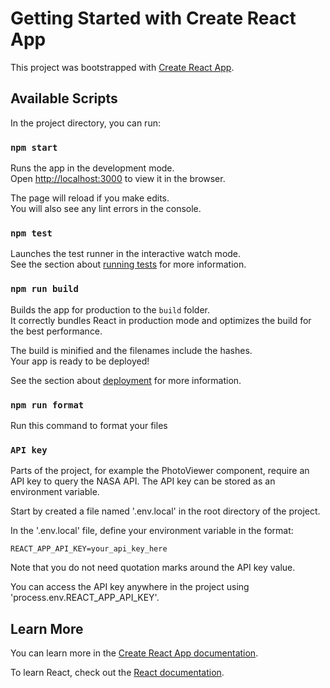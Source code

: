 # Getting Started with Create React App

This project was bootstrapped with [Create React App](https://github.com/facebook/create-react-app).

## Available Scripts

In the project directory, you can run:

### `npm start`

Runs the app in the development mode.\
Open [http://localhost:3000](http://localhost:3000) to view it in the browser.

The page will reload if you make edits.\
You will also see any lint errors in the console.

### `npm test`

Launches the test runner in the interactive watch mode.\
See the section about [running tests](https://facebook.github.io/create-react-app/docs/running-tests) for more information.

### `npm run build`

Builds the app for production to the `build` folder.\
It correctly bundles React in production mode and optimizes the build for the best performance.

The build is minified and the filenames include the hashes.\
Your app is ready to be deployed!

See the section about [deployment](https://facebook.github.io/create-react-app/docs/deployment) for more information.

### `npm run format`

Run this command to format your files

### `API key`

Parts of the project, for example the PhotoViewer component, require an API key to query the NASA API. The API key can be stored as an environment variable.

Start by created a file named '.env.local' in the root directory of the project.

In the '.env.local' file, define your environment variable in the format:

```
REACT_APP_API_KEY=your_api_key_here
```

Note that you do not need quotation marks around the API key value.

You can access the API key anywhere in the project using 'process.env.REACT_APP_API_KEY'.

## Learn More

You can learn more in the [Create React App documentation](https://facebook.github.io/create-react-app/docs/getting-started).

To learn React, check out the [React documentation](https://reactjs.org/).
